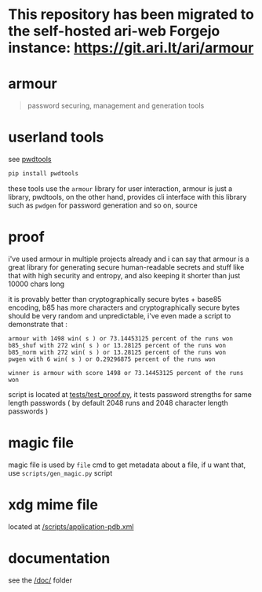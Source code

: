 # This repository has been migrated to the self-hosted ari-web Forgejo instance: <https://git.ari.lt/ari/armour>
# armour

> password securing, management and generation tools

# userland tools

see [pwdtools](https://ari.lt/gh/pwdtools)

```sh
pip install pwdtools
````

these tools use the `armour` library for user interaction, armour is just a library,
pwdtools, on the other hand, provides cli interface with this library such as `pwdgen` for
password generation and so on, source

# proof

i've used armour in multiple projects already and i can say that armour is a great library
for generating secure human-readable secrets and stuff like that with high security and entropy,
and also keeping it shorter than just 10000 chars long

it is provably better than cryptographically secure bytes + base85 encoding, b85 has more
characters and cryptographically secure bytes should be very random and unpredictable,
i've even made a script to demonstrate that :

```
armour with 1498 win( s ) or 73.14453125 percent of the runs won
b85_shuf with 272 win( s ) or 13.28125 percent of the runs won
b85_norm with 272 win( s ) or 13.28125 percent of the runs won
pwgen with 6 win( s ) or 0.29296875 percent of the runs won

winner is armour with score 1498 or 73.14453125 percent of the runs won
```

script is located at [tests/test_proof.py](/tests/test_proof.py), it tests password strengths for same length passwords
( by default 2048 runs and 2048 character length passwords )

# magic file

magic file is used by `file` cmd to get metadata about a file, if u want that, use `scripts/gen_magic.py` script

# xdg mime file

located at [/scripts/application-pdb.xml](/scripts/application-pdb.xml)

# documentation

see the [/doc/](/doc/) folder
